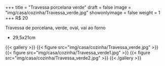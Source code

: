 +++
title = "Travessa porcelana verde"
draft = false
image = "img/casa/cozinha/Travessa_verde.jpg"
showonlyimage = false
weight = 1
+++
<span class="price">R$ 20</span>
<!--more-->
Travessa de porcelana, verde, oval, vai ao forno

- 29,5x21cm


{{< gallery >}}
{{< figure src="img/casa/cozinha/Travessa_verde.jpg" >}}
{{< figure src="img/casa/cozinha/Travessa_verde1.jpg" >}}
{{< figure src="img/casa/cozinha/Travessa_verde2.jpg" >}}
{{< /gallery >}}
